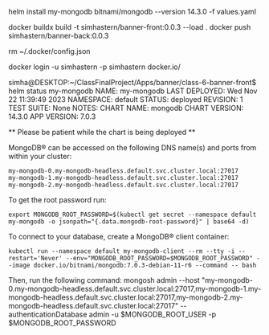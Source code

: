 <!-- install -->
helm install my-mongodb bitnami/mongodb --version 14.3.0 -f values.yaml

docker buildx build  -t simhastern/banner-front:0.0.3 --load .
docker push simhastern/banner-back:0.0.3

rm ~/.docker/config.json

docker login -u simhastern -p simhastern docker.io/


simha@DESKTOP:~/ClassFinalProject/Apps/banner/class-6-banner-front$ helm status my-mongodb
NAME: my-mongodb
LAST DEPLOYED: Wed Nov 22 11:39:49 2023
NAMESPACE: default
STATUS: deployed
REVISION: 1
TEST SUITE: None
NOTES:
CHART NAME: mongodb
CHART VERSION: 14.3.0
APP VERSION: 7.0.3

** Please be patient while the chart is being deployed **

MongoDB&reg; can be accessed on the following DNS name(s) and ports from within your cluster:

    my-mongodb-0.my-mongodb-headless.default.svc.cluster.local:27017
    my-mongodb-1.my-mongodb-headless.default.svc.cluster.local:27017
    my-mongodb-2.my-mongodb-headless.default.svc.cluster.local:27017

To get the root password run:

    export MONGODB_ROOT_PASSWORD=$(kubectl get secret --namespace default my-mongodb -o jsonpath="{.data.mongodb-root-password}" | base64 -d)

To connect to your database, create a MongoDB&reg; client container:

    kubectl run --namespace default my-mongodb-client --rm --tty -i --restart='Never' --env="MONGODB_ROOT_PASSWORD=$MONGODB_ROOT_PASSWORD" --image docker.io/bitnami/mongodb:7.0.3-debian-11-r6 --command -- bash

Then, run the following command:
    mongosh admin --host "my-mongodb-0.my-mongodb-headless.default.svc.cluster.local:27017,my-mongodb-1.my-mongodb-headless.default.svc.cluster.local:27017,my-mongodb-2.my-mongodb-headless.default.svc.cluster.local:27017" --authenticationDatabase admin -u $MONGODB_ROOT_USER -p $MONGODB_ROOT_PASSWORD